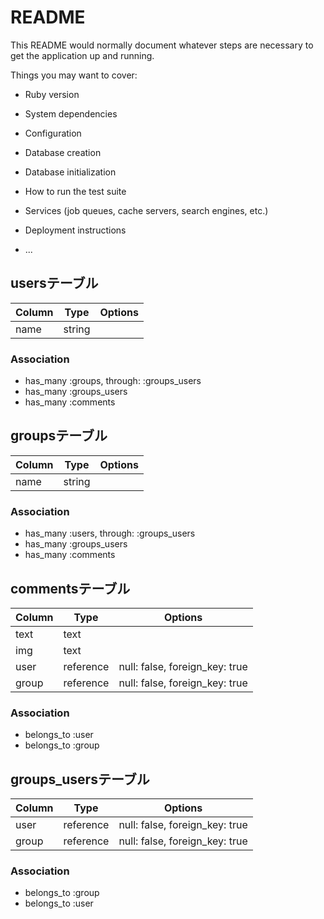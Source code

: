 # README

This README would normally document whatever steps are necessary to get the
application up and running.

Things you may want to cover:

* Ruby version

* System dependencies

* Configuration

* Database creation

* Database initialization

* How to run the test suite

* Services (job queues, cache servers, search engines, etc.)

* Deployment instructions

* ...

## usersテーブル
|Column|Type|Options|
|------|----|-------|
|name|string||
### Association
- has_many :groups, through: :groups_users
- has_many :groups_users
- has_many :comments

## groupsテーブル
|Column|Type|Options|
|------|----|-------|
|name|string||
### Association
- has_many :users, through: :groups_users
- has_many :groups_users
- has_many :comments

## commentsテーブル
|Column|Type|Options|
|------|----|-------|
|text|text||
|img|text||
|user|reference|null: false, foreign_key: true|
|group|reference|null: false, foreign_key: true|
### Association
- belongs_to :user
- belongs_to :group

## groups_usersテーブル
|Column|Type|Options|
|------|----|-------|
|user|reference|null: false, foreign_key: true|
|group|reference|null: false, foreign_key: true|
### Association
- belongs_to :group
- belongs_to :user
